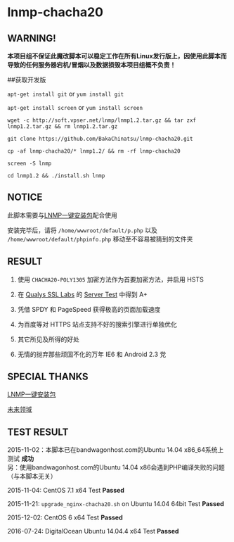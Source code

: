 # lnmp-chacha20

## WARNING!
**本项目组不保证此魔改脚本可以稳定工作在所有Linux发行版上，因使用此脚本而导致的任何服务器宕机/冒烟以及数据损毁本项目组概不负责！**

##获取开发版

`apt-get install git` or `yum install git`

`apt-get install screen` or `yum install screen`

`wget -c http://soft.vpser.net/lnmp/lnmp1.2.tar.gz && tar zxf lnmp1.2.tar.gz && rm lnmp1.2.tar.gz`

`git clone https://github.com/BakaChinatsu/lnmp-chacha20.git`
  
 `cp -af lnmp-chacha20/* lnmp1.2/ && rm -rf lnmp-chacha20`
  
  `screen -S lnmp`
  
  `cd lnmp1.2 && ./install.sh lnmp`

## NOTICE
此脚本需要与<a href="http://lnmp.org" target="_blank">LNMP一键安装包</a>配合使用

安装完毕后，请将 `/home/wwwroot/default/p.php` 以及 `/home/wwwroot/default/phpinfo.php` 移动至不容易被猜到的文件夹

## RESULT
1. 使用 `CHACHA20-POLY1305` 加密方法作为首要加密方法，并启用 HSTS

2. 在 <a href="https://ssllabs.com" target="_blank">Qualys SSL Labs</a> 的 <a href="https://ssllabs.com/ssltest" target="_blank">Server Test</a> 中得到 A+

3. 凭借 SPDY 和 PageSpeed 获得极高的页面加载速度

4. 为百度等对 HTTPS 站点支持不好的搜索引擎进行单独优化

5. 其它所见及所得的好处

6. 无情的抛弃那些顽固不化的万年 IE6 和 Android 2.3 党

## SPECIAL THANKS
<a href="http://lnmp.org" target="_blank">LNMP一键安装包</a>

<a href="https://www.futures.moe" target="_blank">未来领域</a>

## TEST RESULT
2015-11-02：本脚本已在bandwagonhost.com的Ubuntu 14.04 x86_64系统上测试 **成功**
<br />
另：使用bandwagonhost.com的Ubuntu 14.04 x86会遇到PHP编译失败的问题（与本脚本无关）

2015-11-04: CentOS 7.1 x64 Test **Passed**

2015-11-21: `upgrade_nginx-chacha20.sh` on Ubuntu 14.04 64bit Test **Passed**

2015-12-02: CentOS 6 x64 Test **Passed**

2016-07-24: DigitalOcean Ubuntu 14.04.4 x64 Test **Passed**
